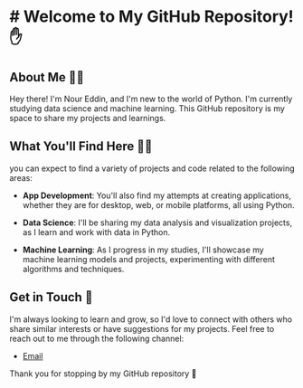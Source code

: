 <h1># Welcome to My GitHub Repository! ✋

## About Me 👨‍💼
Hey there! I'm Nour Eddin, and I'm new to the world of Python. I'm currently studying data science and machine learning. This GitHub repository is my space to share my projects and learnings.

## What You'll Find Here 👨‍💻
 you can expect to find a variety of projects and code related to the following areas:

- **App Development**: You'll also find my attempts at creating applications, whether they are for desktop, web, or mobile platforms, all using Python.

- **Data Science**: I'll be sharing my data analysis and visualization projects, as I learn and work with data in Python.

- **Machine Learning**: As I progress in my studies, I'll showcase my machine learning models and projects, experimenting with different algorithms and techniques.


## Get in Touch 👀
I'm always looking to learn and grow, so I'd love to connect with others who share similar interests or have suggestions for my projects. Feel free to reach out to me through the following channel:

- [Email](noureddinofficial@gmail.com)


Thank you for stopping by my GitHub repository 🙌
